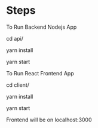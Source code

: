 # Steps
To Run Backend Nodejs App

cd api/

yarn install

yarn start


To Run React Frontend App

cd client/

yarn install

yarn start


Frontend will be on localhost:3000

